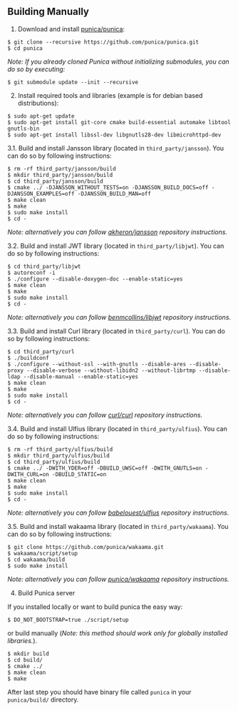 ## Building Manually

1. Download and install [punica/punica](https://github.com/punica/punica):
```
$ git clone --recursive https://github.com/punica/punica.git
$ cd punica
```
_Note: If you already cloned Punica without initializing submodules, you can do so by executing:_
    
```
$ git submodule update --init --recursive
```
2. Install required tools and libraries (example is for debian based distributions):
```
$ sudo apt-get update
$ sudo apt-get install git-core cmake build-essential automake libtool gnutls-bin
$ sudo apt-get install libssl-dev libgnutls28-dev libmicrohttpd-dev
```

3.1. Build and install Jansson library (located in `third_party/jansson`). You can do so by following instructions:
```
$ rm -rf third_party/jansson/build
$ mkdir third_party/jansson/build
$ cd third_party/jansson/build
$ cmake ../ -DJANSSON_WITHOUT_TESTS=on -DJANSSON_BUILD_DOCS=off -DJANSSON_EXAMPLES=off -DJANSSON_BUILD_MAN=off
$ make clean
$ make
$ sudo make install
$ cd -
```
_Note: alternatively you can follow   [akheron/jansson](https://github.com/akheron/jansson) repository instructions._

3.2. Build and install JWT library (located in `third_party/libjwt`). You can do so by following instructions:
```
$ cd third_party/libjwt
$ autoreconf -i
$ ./configure --disable-doxygen-doc --enable-static=yes
$ make clean
$ make
$ sudo make install
$ cd -
```
_Note: alternatively you can follow  [benmcollins/libjwt](https://github.com/benmcollins/libjwt) repository instructions._

3.3. Build and install Curl library (located in `third_party/curl`). You can do so by following instructions:
```
$ cd third_party/curl
$ ./buildconf
$ ./configure --without-ssl --with-gnutls --disable-ares --disable-proxy --disable-verbose --without-libidn2 --without-librtmp --disable-ldap --disable-manual --enable-static=yes
$ make clean
$ make
$ sudo make install
$ cd -
```
_Note: alternatively you can follow [curl/curl](https://github.com/curl/curl) repository instructions._

3.4. Build and install Ulfius library (located in `third_party/ulfius`). You can do so by following instructions:
```
$ rm -rf third_party/ulfius/build
$ mkdir third_party/ulfius/build
$ cd third_party/ulfius/build
$ cmake ../ -DWITH_YDER=off -DBUILD_UWSC=off -DWITH_GNUTLS=on -DWITH_CURL=on -DBUILD_STATIC=on
$ make clean
$ make
$ sudo make install
$ cd -
```
_Note: alternatively you can follow [babelouest/ulfius](https://github.com/babelouest/ulfius) repository instructions._

3.5. Build and install wakaama library (located in `third_party/wakaama`). You can do so by following instructions:
```
$ git clone https://github.com/punica/wakaama.git
$ wakaama/script/setup
$ cd wakaama/build
$ sudo make install
```
_Note: alternatively you can follow [punica/wakaama](https://github.com/punica/wakaama) repository instructions._

4. Build Punica server

If you installed locally or want to build punica the easy way:
```
$ DO_NOT_BOOTSTRAP=true ./script/setup
```
or build manually (_Note: this method should work only for globally installed libraries._).
```
$ mkdir build
$ cd build/
$ cmake ../
$ make clean
$ make
```
After last step you should have binary file called `punica` in your `punica/build/` directory.

